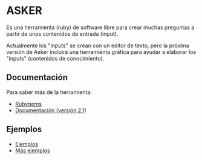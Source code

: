 
# ASKER

Es una herramienta (ruby) de software libre para crear muchas preguntas a
partir de unos contenidos de entrada (input).

Actualmente los "inputs" se crean con un editor de texto, pero la próxima
versión de Asker incluirá una herramienta gráfica para ayudar a elaborar
los "inputs" (contenidos de conocimiento).

## Documentación

Para saber más de la herramienta:
* [Rubygems](https://rubygems.org/gems/asker-tool/)
* [Documentación (versión 2.1)](https://www.rubydoc.info/gems/asker-tool/2.1.7)

## Ejemplos

* [Ejemplos](https://github.com/dvarrui/asker/tree/devel/docs/examples)
* [Más ejemplos](https://github.com/dvarrui/asker-inputs)
